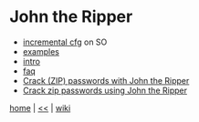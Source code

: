 # John the Ripper

+ [incremental cfg](https://security.stackexchange.com/a/96555) on SO
+ [examples](http://www.openwall.com/john/doc/EXAMPLES.shtml) 
+ [intro](http://www.openwall.com/john/doc/README.shtml)
+ [faq](http://www.openwall.com/john/doc/FAQ.shtml)
+ [Crack (ZIP) passwords with John the Ripper](http://www.bytebang.at/Blog/Crack+%28ZIP%29+passwords+with+John+the+Ripper)
+ [Crack zip passwords using John the Ripper](https://securityonline.info/crack-zip-passwords-using-john-ripper/)

[home](./README.md)
|
[<<](./tools.md)
|
[wiki](https://github.com/illegitimis/Tutorial/wiki)